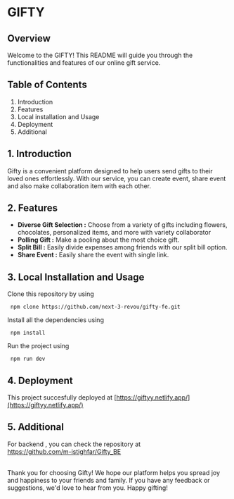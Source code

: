# GIFTY

## Overview

Welcome to the GIFTY! This README will guide you through the functionalities and features of our online gift service.

## Table of Contents

1. Introduction
2. Features
3. Local installation and Usage
4. Deployment
5. Additional

## 1. Introduction

Gifty is a convenient platform designed to help users send gifts to their loved ones effortlessly. With our service, you can create event, share event and also make collaboration item with each other. 

## 2. Features

- **Diverse Gift Selection :** Choose from a variety of gifts including flowers, chocolates, personalized items, and more with variety collaborator
- **Polling Gift :** Make a pooling about the most choice gift.
- **Split Bill :** Easily divide expenses among friends with our split bill option.
- **Share Event :** Easily share the event with single link.

## 3. Local Installation and Usage

Clone this repository by using
```
 npm clone https://github.com/next-3-revou/gifty-fe.git
```

Install all the dependencies using
```
 npm install
```

Run the project using 
```
 npm run dev
```

## 4. Deployment
This project succesfully deployed at [https://giftyy.netlify.app/](https://giftyy.netlify.app/)

## 5. Additional
For backend , you can check the repository at <br>
https://github.com/m-istighfar/Gifty_BE
<br><br>


Thank you for choosing Gifty! We hope our platform helps you spread joy and happiness to your friends and family. If you have any feedback or suggestions, we'd love to hear from you. Happy gifting!